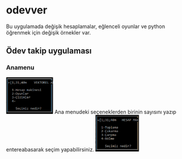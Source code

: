 # odevver
Bu uygulamada değişik hesaplamalar, eğlenceli oyunlar ve python öğrenmek için değişik örnekler var.
## Ödev takip uygulaması

### Anamenu
<img height="100" src="tanitim/anamenu.PNG"/>
Ana menudeki seçeneklerden birinin sayısını yazıp entereabasarak seçim yapabilirsiniz.

<img height="100" src="tanitim/hm.png"/>

